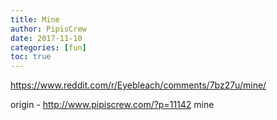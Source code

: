 ```yaml
---
title: Mine
author: PipisCrew
date: 2017-11-10
categories: [fun]
toc: true
---
```


https://www.reddit.com/r/Eyebleach/comments/7bz27u/mine/

origin - http://www.pipiscrew.com/?p=11142 mine